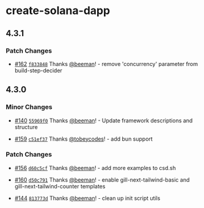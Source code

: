 # create-solana-dapp

## 4.3.1

### Patch Changes

- [#162](https://github.com/solana-developers/create-solana-dapp/pull/162)
  [`f833848`](https://github.com/solana-developers/create-solana-dapp/commit/f833848bd6623ada20b67c776ffbe6cbfac035e4)
  Thanks [@beeman](https://github.com/beeman)! - remove 'concurrency' parameter from build-step-decider

## 4.3.0

### Minor Changes

- [#140](https://github.com/solana-developers/create-solana-dapp/pull/140)
  [`55969f0`](https://github.com/solana-developers/create-solana-dapp/commit/55969f0ae96f3f427623007ca56e07c0cb113949)
  Thanks [@beeman](https://github.com/beeman)! - Update framework descriptions and structure

- [#159](https://github.com/solana-developers/create-solana-dapp/pull/159)
  [`c51ef37`](https://github.com/solana-developers/create-solana-dapp/commit/c51ef37e40b27d7f16a28f1e0d30823afec10d8a)
  Thanks [@tobeycodes](https://github.com/tobeycodes)! - add bun support

### Patch Changes

- [#156](https://github.com/solana-developers/create-solana-dapp/pull/156)
  [`d60c5cf`](https://github.com/solana-developers/create-solana-dapp/commit/d60c5cffb2791cbb619997b09c2fdb9dcb4faeb5)
  Thanks [@beeman](https://github.com/beeman)! - add more examples to csd.sh

- [#160](https://github.com/solana-developers/create-solana-dapp/pull/160)
  [`d50c791`](https://github.com/solana-developers/create-solana-dapp/commit/d50c7911afaa1260349ab6f1c86b7269cd221611)
  Thanks [@beeman](https://github.com/beeman)! - enable gill-next-tailwind-basic and gill-next-tailwind-counter
  templates

- [#144](https://github.com/solana-developers/create-solana-dapp/pull/144)
  [`813773d`](https://github.com/solana-developers/create-solana-dapp/commit/813773d48bf06d9f4b3b2d27e09dbd772b24613e)
  Thanks [@beeman](https://github.com/beeman)! - clean up init script utils
